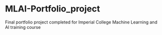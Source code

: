 # MLAI-Portfolio_project
Final portfolio project completed for Imperial College Machine Learning and AI training course
